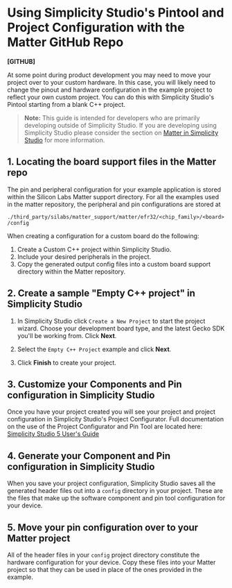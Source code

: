 # Using Simplicity Studio's Pintool and Project Configuration with the Matter GitHub Repo

**[GITHUB]**

At some point during product development you may need to move your project over to your custom hardware. In this case,
you will likely need to change the pinout and hardware configuration in the example project to reflect your own custom project. You can do this
with Simplicity Studio's Pintool starting from a blank C++ project.

> **Note:** This guide is intended for developers who are primarily developing outside of Simplicity Studio. If you are developing using Simplicity Studio please consider the section on [Matter in Simplicity Studio](../dev/studio/index.md) for more information.

## 1. Locating the board support files in the Matter repo

The pin and peripheral configuration for your example application is stored
within the Silicon Labs Matter support directory. For all the examples used in
the matter repository, the peripheral and pin configurations are stored at

`./third_party/silabs/matter_support/matter/efr32/<chip_family>/<board>/config`

When creating a configuration for a custom board do the following:

1. Create a Custom C++ project within Simplicity Studio.
2. Include your desired peripherals in the project.
3. Copy the generated output config files into a custom board support directory
   within the Matter repository.

## 2. Create a sample "Empty C++ project" in Simplicity Studio

1. In Simplicity Studio click `Create a New Project`
   to start the project wizard. Choose your development board type, and the
   latest Gecko SDK you'll be working from. Click **Next**.

1. Select the `Empty C++ Project` example and click **Next**.

1. Click **Finish** to create your project.

## 3. Customize your Components and Pin configuration in Simplicity Studio

Once you have your project created you will see your project and project
configuration in Simplicity Studio's Project Configurator. Full documentation on
the use of the Project Configurator and Pin Tool are located here:
[Simplicity Studio 5 User's Guide](https://docs.silabs.com/simplicity-studio-5-users-guide/latest/ss-5-users-guide-developing-with-project-configurator/)

## 4. Generate your Component and Pin configuration in Simplicity Studio

When you save your project configuration, Simplicity Studio
saves all the generated header files out into a `config` directory in your
project. These are the files that make up the software component and pin tool
configuration for your device.

## 5. Move your pin configuration over to your Matter project

All of the header files in your `config` project directory constitute the
hardware configuration for your device. Copy these files 
into your Matter project so that they can be used in place of the ones provided
in the example.
